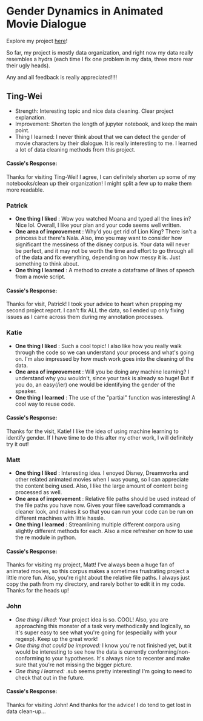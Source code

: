 # Gender Dynamics in Animated Movie Dialogue

Explore my project
[here](https://github.com/Data-Science-for-Linguists-2019/Animated-Movie-Gendered-Dialogue)!

So far, my project is mostly data organization, and right now my data
really resembles a hydra (each time I fix one
problem in my data, three more rear their ugly heads).

Any and all feedback is really appreciated!!!!


## Ting-Wei

* Strength: Interesting topic and nice data cleaning. Clear project explanation.
* Improvement: Shorten the length of jupyter notebook, and keep the main point.
* Thing I learned: I never think about that we can detect the gender of movie characters by their dialogue. It is really interesting to me. I learned a lot of data cleaning methods from this project.

#### Cassie's Response:
Thanks for visiting Ting-Wei! I agree, I can definitely shorten up some 
of my notebooks/clean up their organization! I might split a few up to 
make them more readable.

### Patrick 
- **One thing I liked** : Wow you watched Moana and typed all the lines in? Nice lol. Overall, I like your plan and your code seems well written.
- **One area of improvement** : Why'd you get rid of Lion King? There isn't a princess but there's Nala. Also, imo you may want to consider how significant the messiness of the disney corpus is. Your data will never be perfect, and it may not be worth the time and effort to go through all of the data and fix everything, depending on how messy it is. Just something to think about.
- **One thing I learned** : A method to create a dataframe of lines of speech from a movie script.

#### Cassie's Response:
Thanks for visit, Patrick! I took your advice to heart when prepping my 
second project report. I can't fix ALL the data, so I ended up only 
fixing issues as I came across them during my annotation processes.  

### Katie
- **One thing I liked** : Such a cool topic! I also like how you really walk through the code so we can understand your process and what's going on. I'm also impressed by how much work goes into the cleaning of the data.
- **One area of improvement** : Will you be doing any machine learning? I understand why you wouldn't, since your task is already so huge! But if you do, an easy(/ier) one would be identifying the gender of the speaker.
- **One thing I learned** : The use of the "partial" function was interesting! A cool way to reuse code.

#### Cassie's Response:
Thanks for the visit, Katie! I like the idea of using machine learning 
to identify gender. If I have time to do this after my other work, I 
will definitely try it out!

### Matt
- **One thing I liked** : Interesting idea. I enoyed Disney, Dreamworks and other related animated movies when I was young, so I can appreciate the content being used. Also, I like the large amount of content being processed as well.   
- **One area of improvement** : Relative file paths should be used instead of the file paths you have now. Gives your filee save/load commands a cleaner look, and makes it so that you can run your code can be run on different machines with little hassle.
- **One thing I learned** : Streamlining multiple different corpora using slightly different methods for each. Also a nice refresher on how to use the re module in python.

#### Cassie's Response:
Thanks for visiting my project, Matt! I've always been a huge fan of 
animated movies, so this corpus makes a sometimes frustrating project a 
little more fun. Also, you're right about the relative file paths. I 
always just copy the path from my directory, and rarely bother to edit 
it in my code. Thanks for the heads up! 

### John
- *One thing I liked:* Your project idea is so. COOL! Also, you are 
approaching this monster of a task very methodically and logically, so 
it's super easy to see what you're going for (especially with your 
regexp). Keep up the great work!
- *One thing that could be improved:* I know you're not finished yet, 
but it would be interesting to see how the data is currently 
conforming/non-conforming to your hypotheses. It's always nice to 
recenter and make sure that you're not missing the bigger picture.
- *One thing I learned:* .sub seems pretty interesting! I'm going to 
need to check that out in the future.

#### Cassie's Response:
Thanks for visiting John! And thanks for the advice! I do tend to get 
lost in data clean-up...
